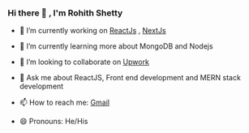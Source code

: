 ### Hi there 👋 , I'm Rohith Shetty

<!--
**rohith2710/rohith2710** is a ✨ _special_ ✨ repository because its `README.md` (this file) appears on your GitHub profile.

Here are some ideas to get you started:
- 🤔 I’m looking for help with
- ⚡ Fun fact: ...
-->
- 🔭 I’m currently working on <a href="https://react.dev/">ReactJs</a> ,  <a href="https://nextjs.org/">NextJs</a> 
- 🌱 I’m currently learning more about MongoDB and Nodejs
- 👯 I’m looking to collaborate on <a href ="https://www.upwork.com/freelancers/~01c61dda3b00f1500c"> Upwork</a>
 
- 💬 Ask me about ReactJS, Front end development and MERN stack development
- 📫 How to reach me: <a href= "mailto:rohith.komirishetty@gmail.com"> Gmail </a>
- 😄 Pronouns: He/His

